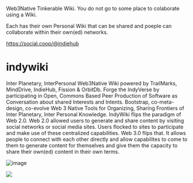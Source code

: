 Web3Native Tinkerable Wiki. You do not go to some place to colaborate using a Wiki. 

Each has their own Personal Wiki that can be shared and poeple can collaborate within their own(ed) networks. 

https://social.coop/@indiehub

# indywiki
Inter Planetary, InterPersonal Web3Native Wiki powered by TrailMarks, MindDrive, IndieHub, Fission & OrbitDb.
Forge the IndyVerse by participating in
Open, Commons Based Peer Production of Software as Conversation about shared Interests and Intents.
Bootstrap, co-meta-design, co-evolve Web 3 Native Tools for Organizing, Sharing Frontiers of Inter Planetary, Inter Personal Knowledge.
IndyWiki flips the paradigm of Web 2.0.
Web 2.0 allowed users to generate and share content by visiting social networks or social media sites.
Users flocked to sites to participate and make use of these centralized capabilities.
Web 3.0 flips that. It allows people to connect with each other directly and allow capabilites to come to them to
generate content for themselves and give them the capacity to share their own(ed) content in their own terms.



![image](https://user-images.githubusercontent.com/1477865/110227363-07a25380-7ef8-11eb-84ca-d7d91f298d80.png)



![](https://ipfs.runfission.com/ipfs/bafybeibf37grrz3izay4otrsn6qxt5rxjnml5axtmws3w6u3xxevg55b44/p/icons/indywiki.png)
